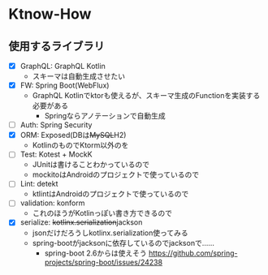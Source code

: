 # Ktnow-How

## 使用するライブラリ

- [x] GraphQL: GraphQL Kotlin
  - スキーマは自動生成させたい
- [x] FW: Spring Boot(WebFlux)
  - GraphQL Kotlinでktorも使えるが、スキーマ生成のFunctionを実装する必要がある
    - Springならアノテーションで自動生成
- [ ] Auth: Spring Security
- [x] ORM: Exposed(DBは~~MySQL~~H2)
  - KotlinのものでKtorm以外のを
- [ ] Test: Kotest + MockK
  - JUnitは書けることわかっているので
  - mockitoはAndroidのプロジェクトで使っているので
- [ ] Lint: detekt
  - ktlintはAndroidのプロジェクトで使っているので
- [ ] validation: konform
  - これのほうがKotlinっぽい書き方できるので
- [x] serialize: ~~kotlinx.serialization~~jackson
  - jsonだけだろうしkotlinx.serialization使ってみる
  - spring-bootがjacksonに依存しているのでjacksonで……
    - spring-boot 2.6からは使えそう https://github.com/spring-projects/spring-boot/issues/24238

